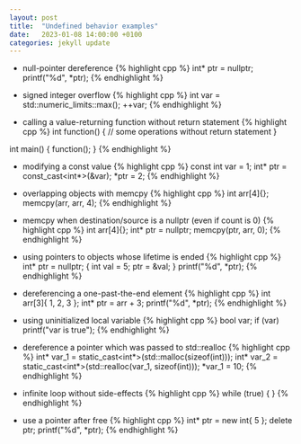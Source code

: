 ```yaml
---
layout: post
title:  "Undefined behavior examples"
date:   2023-01-08 14:00:00 +0100
categories: jekyll update
---
```


- null-pointer dereference
{% highlight cpp %}
int* ptr = nullptr;
printf("%d", *ptr);
{% endhighlight %}


- signed integer overflow
{% highlight cpp %}
int var = std::numeric_limits<int>::max();
++var;
{% endhighlight %}


- calling a value-returning function without return statement
{% highlight cpp %}
int function()
{
    // some operations without return statement
}

int main()
{
    function();
}
{% endhighlight %}


- modifying a const value
{% highlight cpp %}
const int var = 1;
int* ptr = const_cast<int*>(&var);
*ptr = 2;
{% endhighlight %}


- overlapping objects with memcpy
{% highlight cpp %}
int arr[4]{};
memcpy(arr, arr, 4);
{% endhighlight %}


- memcpy when destination/source is a nullptr (even if count is 0)
{% highlight cpp %}
int arr[4]{};
int* ptr = nullptr;
memcpy(ptr, arr, 0);
{% endhighlight %}


- using pointers to objects whose lifetime is ended
{% highlight cpp %}
int* ptr = nullptr;
{
    int val = 5;
    ptr = &val;
}
printf("%d", *ptr);
{% endhighlight %}


- dereferencing a one-past-the-end element
{% highlight cpp %}
int arr[3]{ 1, 2, 3 };
int* ptr = arr + 3;
printf("%d", *ptr);
{% endhighlight %}


- using uninitialized local variable
{% highlight cpp %}
bool var;
if (var)
    printf("var is true");
{% endhighlight %}


- dereference a pointer which was passed to std::realloc
{% highlight cpp %}
int* var_1 = static_cast<int*>(std::malloc(sizeof(int)));
int* var_2 = static_cast<int*>(std::realloc(var_1, sizeof(int)));
*var_1 = 10;
{% endhighlight %}


- infinite loop without side-effects
{% highlight cpp %}
while (true) { }
{% endhighlight %}


- use a pointer after free
{% highlight cpp %}
int* ptr = new int{ 5 };
delete ptr;
printf("%d", *ptr);
{% endhighlight %}



